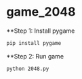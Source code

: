 # game_2048

**Step 1: Install pygame
```bash
pip install pygame
```

**Step 2: Run game
```bash
python 2048.py
```
